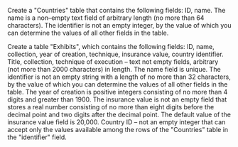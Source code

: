 Create a "Countries" table that contains the following fields: ID, name.
The name is a non–empty text field of arbitrary length (no more than 64 characters).
The identifier is not an empty integer, by the value of which you can determine the values
of all other fields in the table. 
 
Create a table "Exhibits", which contains the following fields: ID,
name, collection, year of creation, technique, insurance value,
country identifier. Title, collection, technique of execution – text not empty fields, arbitrary (not
more than 2000 characters) in length. The name field is unique. The identifier is not an empty string
with a length of no more than 32 characters, by the value of which you can determine the values of all
other fields in the table. The year of creation is positive integers consisting of no more
than 4 digits and greater than 1900. The insurance value is not an empty field that stores
a real number consisting of no more than eight digits before the decimal point and two digits after
the decimal point. The default value of the insurance value field is 20,000. Country ID – not
an empty integer that can accept only the values available among the rows
of the "Countries" table in the "identifier" field.

